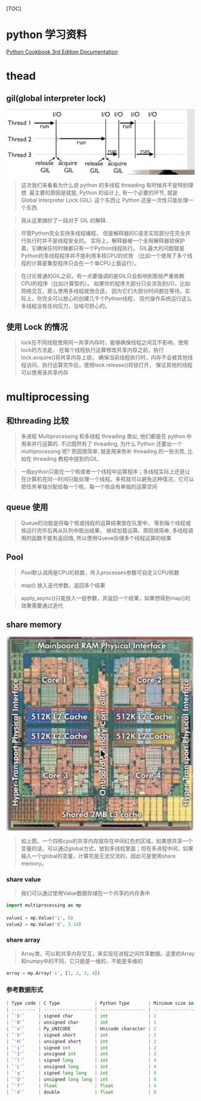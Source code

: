 
[TOC]

# python 学习资料

[Python Cookbook 3rd Edition Documentation](https://python3-cookbook.readthedocs.io/zh_CN/latest/index.html)

# thead

## gil(global interpreter lock)

![gil 实现过程](./img/thread-1.jpg)

> 这次我们来看看为什么说 python 的多线程 threading 有时候并不是特别理想. 最主要的原因是就是, Python 的设计上, 有一个必要的环节, 就是 Global Interpreter Lock (GIL). 这个东西让 Python 还是一次性只能处理一个东西.

> 我从这里摘抄了一段对于 GIL 的解释.

> 尽管Python完全支持多线程编程， 但是解释器的C语言实现部分在完全并行执行时并不是线程安全的。 实际上，解释器被一个全局解释器锁保护着，它确保任何时候都只有一个Python线程执行。 GIL最大的问题就是Python的多线程程序并不能利用多核CPU的优势 （比如一个使用了多个线程的计算密集型程序只会在一个单CPU上面运行）。

> 在讨论普通的GIL之前，有一点要强调的是GIL只会影响到那些严重依赖CPU的程序（比如计算型的）。 如果你的程序大部分只会涉及到I/O，比如网络交互，那么使用多线程就很合适， 因为它们大部分时间都在等待。实际上，你完全可以放心的创建几千个Python线程， 现代操作系统运行这么多线程没有任何压力，没啥可担心的。


## 使用 Lock 的情况

> lock在不同线程使用同一共享内存时，能够确保线程之间互不影响，使用lock的方法是， 在每个线程执行运算修改共享内存之前，执行lock.acquire()将共享内存上锁， 确保当前线程执行时，内存不会被其他线程访问，执行运算完毕后，使用lock.release()将锁打开， 保证其他的线程可以使用该共享内存

# multiprocessing

## 和threading 比较

> 多进程 Multiprocessing 和多线程 threading 类似, 他们都是在 python 中用来并行运算的. 不过既然有了 threading, 为什么 Python 还要出一个 multiprocessing 呢? 原因很简单, 就是用来弥补 threading 的一些劣势, 比如在 threading 教程中提到的GIL.

> 一般python只能在一个核或者一个线程中运算程序；多线程实际上还是让在计算机在同一时间只能处理一个线程。多核就可以避免这种情况，它可以把任务单独分配给每一个核，每一个核会有单独的运算空间

## queue 使用

> Queue的功能是将每个核或线程的运算结果放在队里中， 等到每个线程或核运行完毕后再从队列中取出结果， 继续加载运算。原因很简单, 多线程调用的函数不能有返回值, 所以使用Queue存储多个线程运算的结果


## Pool

> Pool默认调用是CPU的核数，传入processes参数可自定义CPU核数

> map() 放入迭代参数，返回多个结果

> apply_async()只能放入一组参数，并返回一个结果，如果想得到map()的效果需要通过迭代

## share memory

![一个四核cpu架构图](./img/share-memory-cpu.jpg)

> 如上图，一个四核cpu的共享内存就存在中间红色的区域，如果想共享一个变量的话，可以通过global方式，放到多线程里面；但在多进程中间，如果输入一个global的变量，计算完是无法交流的，因此可是使用share memory。

### share value

> 我们可以通过使用Value数据存储在一个共享的内存表中

```python
import multiprocessing as mp

value1 = mp.Value('i', 0) 
value2 = mp.Value('d', 3.14)
```

### share array

> Array类，可以和共享内存交互，来实现在进程之间共享数据。这里的Array和numpy中的不同，它只能是一维的，不能是多维的

```python
array = mp.Array('i', [1, 2, 3, 4])
```

### 参考数据形式

```python
| Type code | C Type             | Python Type       | Minimum size in bytes |
| --------- | ------------------ | ----------------- | --------------------- |
| `'b'`     | signed char        | int               | 1                     |
| `'B'`     | unsigned char      | int               | 1                     |
| `'u'`     | Py_UNICODE         | Unicode character | 2                     |
| `'h'`     | signed short       | int               | 2                     |
| `'H'`     | unsigned short     | int               | 2                     |
| `'i'`     | signed int         | int               | 2                     |
| `'I'`     | unsigned int       | int               | 2                     |
| `'l'`     | signed long        | int               | 4                     |
| `'L'`     | unsigned long      | int               | 4                     |
| `'q'`     | signed long long   | int               | 8                     |
| `'Q'`     | unsigned long long | int               | 8                     |
| `'f'`     | float              | float             | 4                     |
| `'d'`     | double             | float             | 8                     |

```

